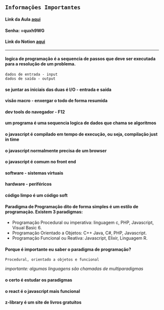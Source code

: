 ## `Informações Importantes`
#### Link da Aula [aqui](https://zoom.us/rec/share/NtP-f-r2tou2cA2GmckXrdhoiCclDA4vMfmPt6MINysRSyt6-2BzbNE8dDElbRsl.2Hlpwb-5fbCdQfz0)
#### Senha: =quxh9WG
#### Link do Notion [aqui](https://nebula-macadamia-0ba.notion.site/Agenda-curso-Turma-2-693d31bbaf1e4d06b4e0bd71490ff06b)
___

#### logica de programação é a sequencia de passos que deve ser executada para a resolução de um problema.
    dados de entrada - input
    dados de saída - output

#### se juntar as iniciais das duas é I/O - entrada e saída

#### visão macro - enxergar o todo de forma resumida

#### dev tools do navegador - F12

#### um programa é uma sequencia logica de dados que chama se algoritmos

#### o javascript é compilado em tempo de execução, ou seja, compilação just in time

#### o javascript normalmente precisa de um browser

#### o javascript é comum no front end

#### software - sistemas virtuais

#### hardware - periféricos

#### código limpo é um código soft

#### Paradigma de Programação dito de forma simples é um estilo de programação. Existem 3 paradigmas: 

- Programação Procedural ou imperativa: linguagem c, PHP, Javascript, Visual Basic 6.
- Programação Orientado a Objetos: C++ Java, C#, PHP, Javascript.
- Programação Funcional ou Reativa: Javascript, Elixir, Linguagem R.

#### Porque é importante eu saber o paradigma de programação?
    Procedural, orientado a objetos e funcional

*importante: algumas linguagens são chamadas de multiparadigmas*

#### o certo é estudar os paradigmas

#### o react é o javascript mais funcional

#### z-library é um site de livros gratuitos
